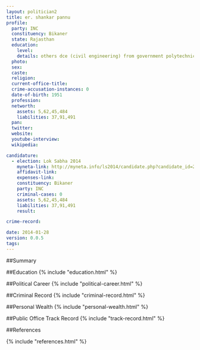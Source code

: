 ```yaml
---
layout: politician2
title: er. shankar pannu
profile: 
  party: INC
  constituency: Bikaner
  state: Rajasthan
  education: 
    level: 
    details: others dce (civil engineering) from government polytechnic college  jodhpur in 1969
  photo: 
  sex: 
  caste: 
  religion: 
  current-office-title: 
  crime-accusation-instances: 0
  date-of-birth: 1951
  profession: 
  networth: 
    assets: 5,62,45,484
    liabilities: 37,91,491
  pan: 
  twitter: 
  website: 
  youtube-interview: 
  wikipedia: 

candidature: 
  - election: Lok Sabha 2014
    myneta-link: http://myneta.info/ls2014/candidate.php?candidate_id=2299
    affidavit-link: 
    expenses-link: 
    constituency: Bikaner 
    party: INC
    criminal-cases: 0
    assets: 5,62,45,484
    liabilities: 37,91,491
    result:  

crime-record: 

date: 2014-01-28
version: 0.0.5
tags: 
---
```

##Summary


##Education
{% include "education.html" %}


##Political Career
{% include "political-career.html" %}


##Criminal Record
{% include "criminal-record.html" %}


##Personal Wealth
{% include "personal-wealth.html" %}


##Public Office Track Record
{% include "track-record.html" %}


##References


{% include "references.html" %}